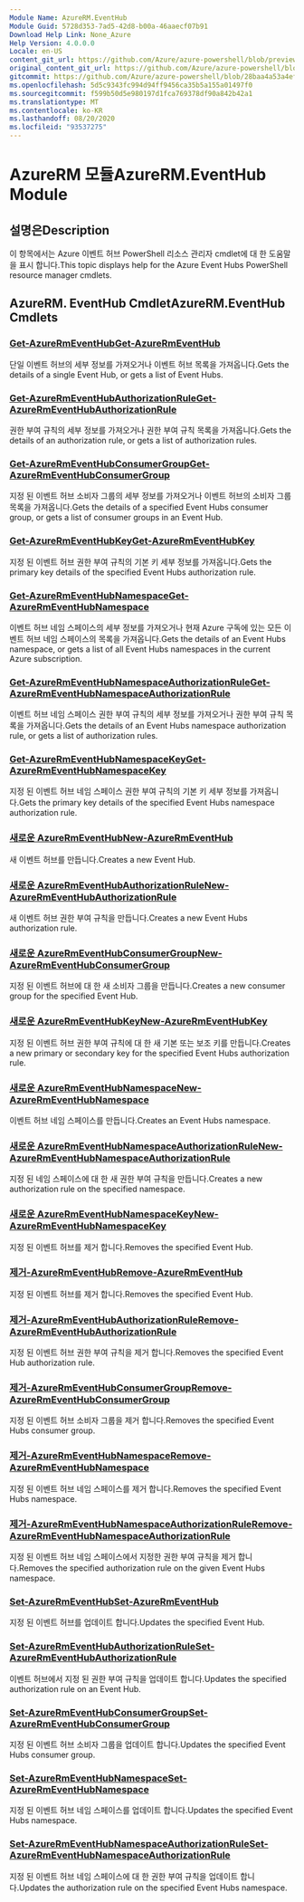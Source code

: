 ```yaml
---
Module Name: AzureRM.EventHub
Module Guid: 5728d353-7ad5-42d8-b00a-46aaecf07b91
Download Help Link: None_Azure
Help Version: 4.0.0.0
Locale: en-US
content_git_url: https://github.com/Azure/azure-powershell/blob/preview/src/ResourceManager/EventHub/Commands.EventHub/help/AzureRM.EventHub.md
original_content_git_url: https://github.com/Azure/azure-powershell/blob/preview/src/ResourceManager/EventHub/Commands.EventHub/help/AzureRM.EventHub.md
gitcommit: https://github.com/Azure/azure-powershell/blob/28baa4a53a4efceb1197c032a8db08e199f0858d
ms.openlocfilehash: 5d5c9343fc994d94ff9456ca35b5a155a01497f0
ms.sourcegitcommit: f599b50d5e980197d1fca769378df90a842b42a1
ms.translationtype: MT
ms.contentlocale: ko-KR
ms.lasthandoff: 08/20/2020
ms.locfileid: "93537275"
---
```

# <span data-ttu-id="f1ca3-101">AzureRM 모듈</span><span class="sxs-lookup"><span data-stu-id="f1ca3-101">AzureRM.EventHub Module</span></span>
## <span data-ttu-id="f1ca3-102">설명은</span><span class="sxs-lookup"><span data-stu-id="f1ca3-102">Description</span></span>
<span data-ttu-id="f1ca3-103">이 항목에서는 Azure 이벤트 허브 PowerShell 리소스 관리자 cmdlet에 대 한 도움말을 표시 합니다.</span><span class="sxs-lookup"><span data-stu-id="f1ca3-103">This topic displays help for the Azure Event Hubs PowerShell resource manager cmdlets.</span></span>

## <span data-ttu-id="f1ca3-104">AzureRM. EventHub Cmdlet</span><span class="sxs-lookup"><span data-stu-id="f1ca3-104">AzureRM.EventHub Cmdlets</span></span>
### [<span data-ttu-id="f1ca3-105">Get-AzureRmEventHub</span><span class="sxs-lookup"><span data-stu-id="f1ca3-105">Get-AzureRmEventHub</span></span>](Get-AzureRmEventHub.md)
<span data-ttu-id="f1ca3-106">단일 이벤트 허브의 세부 정보를 가져오거나 이벤트 허브 목록을 가져옵니다.</span><span class="sxs-lookup"><span data-stu-id="f1ca3-106">Gets the details of a single Event Hub, or gets a list of Event Hubs.</span></span>

### [<span data-ttu-id="f1ca3-107">Get-AzureRmEventHubAuthorizationRule</span><span class="sxs-lookup"><span data-stu-id="f1ca3-107">Get-AzureRmEventHubAuthorizationRule</span></span>](Get-AzureRmEventHubAuthorizationRule.md)
<span data-ttu-id="f1ca3-108">권한 부여 규칙의 세부 정보를 가져오거나 권한 부여 규칙 목록을 가져옵니다.</span><span class="sxs-lookup"><span data-stu-id="f1ca3-108">Gets the details of an authorization rule, or gets a list of authorization rules.</span></span>

### [<span data-ttu-id="f1ca3-109">Get-AzureRmEventHubConsumerGroup</span><span class="sxs-lookup"><span data-stu-id="f1ca3-109">Get-AzureRmEventHubConsumerGroup</span></span>](Get-AzureRmEventHubConsumerGroup.md)
<span data-ttu-id="f1ca3-110">지정 된 이벤트 허브 소비자 그룹의 세부 정보를 가져오거나 이벤트 허브의 소비자 그룹 목록을 가져옵니다.</span><span class="sxs-lookup"><span data-stu-id="f1ca3-110">Gets the details of a specified Event Hubs consumer group, or gets a list of consumer groups in an Event Hub.</span></span>

### [<span data-ttu-id="f1ca3-111">Get-AzureRmEventHubKey</span><span class="sxs-lookup"><span data-stu-id="f1ca3-111">Get-AzureRmEventHubKey</span></span>](Get-AzureRmEventHubKey.md)
<span data-ttu-id="f1ca3-112">지정 된 이벤트 허브 권한 부여 규칙의 기본 키 세부 정보를 가져옵니다.</span><span class="sxs-lookup"><span data-stu-id="f1ca3-112">Gets the primary key details of the specified Event Hubs authorization rule.</span></span>

### [<span data-ttu-id="f1ca3-113">Get-AzureRmEventHubNamespace</span><span class="sxs-lookup"><span data-stu-id="f1ca3-113">Get-AzureRmEventHubNamespace</span></span>](Get-AzureRmEventHubNamespace.md)
<span data-ttu-id="f1ca3-114">이벤트 허브 네임 스페이스의 세부 정보를 가져오거나 현재 Azure 구독에 있는 모든 이벤트 허브 네임 스페이스의 목록을 가져옵니다.</span><span class="sxs-lookup"><span data-stu-id="f1ca3-114">Gets the details of an Event Hubs namespace, or gets a list of all Event Hubs namespaces in the current Azure subscription.</span></span>

### [<span data-ttu-id="f1ca3-115">Get-AzureRmEventHubNamespaceAuthorizationRule</span><span class="sxs-lookup"><span data-stu-id="f1ca3-115">Get-AzureRmEventHubNamespaceAuthorizationRule</span></span>](Get-AzureRmEventHubNamespaceAuthorizationRule.md)
<span data-ttu-id="f1ca3-116">이벤트 허브 네임 스페이스 권한 부여 규칙의 세부 정보를 가져오거나 권한 부여 규칙 목록을 가져옵니다.</span><span class="sxs-lookup"><span data-stu-id="f1ca3-116">Gets the details of an Event Hubs namespace authorization rule, or gets a list of authorization rules.</span></span>

### [<span data-ttu-id="f1ca3-117">Get-AzureRmEventHubNamespaceKey</span><span class="sxs-lookup"><span data-stu-id="f1ca3-117">Get-AzureRmEventHubNamespaceKey</span></span>](Get-AzureRmEventHubNamespaceKey.md)
<span data-ttu-id="f1ca3-118">지정 된 이벤트 허브 네임 스페이스 권한 부여 규칙의 기본 키 세부 정보를 가져옵니다.</span><span class="sxs-lookup"><span data-stu-id="f1ca3-118">Gets the primary key details of the specified Event Hubs namespace authorization rule.</span></span>

### [<span data-ttu-id="f1ca3-119">새로운 AzureRmEventHub</span><span class="sxs-lookup"><span data-stu-id="f1ca3-119">New-AzureRmEventHub</span></span>](New-AzureRmEventHub.md)
<span data-ttu-id="f1ca3-120">새 이벤트 허브를 만듭니다.</span><span class="sxs-lookup"><span data-stu-id="f1ca3-120">Creates a new Event Hub.</span></span>

### [<span data-ttu-id="f1ca3-121">새로운 AzureRmEventHubAuthorizationRule</span><span class="sxs-lookup"><span data-stu-id="f1ca3-121">New-AzureRmEventHubAuthorizationRule</span></span>](New-AzureRmEventHubAuthorizationRule.md)
<span data-ttu-id="f1ca3-122">새 이벤트 허브 권한 부여 규칙을 만듭니다.</span><span class="sxs-lookup"><span data-stu-id="f1ca3-122">Creates a new Event Hubs authorization rule.</span></span>

### [<span data-ttu-id="f1ca3-123">새로운 AzureRmEventHubConsumerGroup</span><span class="sxs-lookup"><span data-stu-id="f1ca3-123">New-AzureRmEventHubConsumerGroup</span></span>](New-AzureRmEventHubConsumerGroup.md)
<span data-ttu-id="f1ca3-124">지정 된 이벤트 허브에 대 한 새 소비자 그룹을 만듭니다.</span><span class="sxs-lookup"><span data-stu-id="f1ca3-124">Creates a new consumer group for the specified Event Hub.</span></span>

### [<span data-ttu-id="f1ca3-125">새로운 AzureRmEventHubKey</span><span class="sxs-lookup"><span data-stu-id="f1ca3-125">New-AzureRmEventHubKey</span></span>](New-AzureRmEventHubKey.md)
<span data-ttu-id="f1ca3-126">지정 된 이벤트 허브 권한 부여 규칙에 대 한 새 기본 또는 보조 키를 만듭니다.</span><span class="sxs-lookup"><span data-stu-id="f1ca3-126">Creates a new primary or secondary key for the specified Event Hubs authorization rule.</span></span>

### [<span data-ttu-id="f1ca3-127">새로운 AzureRmEventHubNamespace</span><span class="sxs-lookup"><span data-stu-id="f1ca3-127">New-AzureRmEventHubNamespace</span></span>](New-AzureRmEventHubNamespace.md)
<span data-ttu-id="f1ca3-128">이벤트 허브 네임 스페이스를 만듭니다.</span><span class="sxs-lookup"><span data-stu-id="f1ca3-128">Creates an Event Hubs namespace.</span></span>

### [<span data-ttu-id="f1ca3-129">새로운 AzureRmEventHubNamespaceAuthorizationRule</span><span class="sxs-lookup"><span data-stu-id="f1ca3-129">New-AzureRmEventHubNamespaceAuthorizationRule</span></span>](New-AzureRmEventHubNamespaceAuthorizationRule.md)
<span data-ttu-id="f1ca3-130">지정 된 네임 스페이스에 대 한 새 권한 부여 규칙을 만듭니다.</span><span class="sxs-lookup"><span data-stu-id="f1ca3-130">Creates a new authorization rule on the specified namespace.</span></span>

### [<span data-ttu-id="f1ca3-131">새로운 AzureRmEventHubNamespaceKey</span><span class="sxs-lookup"><span data-stu-id="f1ca3-131">New-AzureRmEventHubNamespaceKey</span></span>](New-AzureRmEventHubNamespaceKey.md)
<span data-ttu-id="f1ca3-132">지정 된 이벤트 허브를 제거 합니다.</span><span class="sxs-lookup"><span data-stu-id="f1ca3-132">Removes the specified Event Hub.</span></span>

### [<span data-ttu-id="f1ca3-133">제거-AzureRmEventHub</span><span class="sxs-lookup"><span data-stu-id="f1ca3-133">Remove-AzureRmEventHub</span></span>](Remove-AzureRmEventHub.md)
<span data-ttu-id="f1ca3-134">지정 된 이벤트 허브를 제거 합니다.</span><span class="sxs-lookup"><span data-stu-id="f1ca3-134">Removes the specified Event Hub.</span></span>

### [<span data-ttu-id="f1ca3-135">제거-AzureRmEventHubAuthorizationRule</span><span class="sxs-lookup"><span data-stu-id="f1ca3-135">Remove-AzureRmEventHubAuthorizationRule</span></span>](Remove-AzureRmEventHubAuthorizationRule.md)
<span data-ttu-id="f1ca3-136">지정 된 이벤트 허브 권한 부여 규칙을 제거 합니다.</span><span class="sxs-lookup"><span data-stu-id="f1ca3-136">Removes the specified Event Hub authorization rule.</span></span>

### [<span data-ttu-id="f1ca3-137">제거-AzureRmEventHubConsumerGroup</span><span class="sxs-lookup"><span data-stu-id="f1ca3-137">Remove-AzureRmEventHubConsumerGroup</span></span>](Remove-AzureRmEventHubConsumerGroup.md)
<span data-ttu-id="f1ca3-138">지정 된 이벤트 허브 소비자 그룹을 제거 합니다.</span><span class="sxs-lookup"><span data-stu-id="f1ca3-138">Removes the specified Event Hubs consumer group.</span></span>

### [<span data-ttu-id="f1ca3-139">제거-AzureRmEventHubNamespace</span><span class="sxs-lookup"><span data-stu-id="f1ca3-139">Remove-AzureRmEventHubNamespace</span></span>](Remove-AzureRmEventHubNamespace.md)
<span data-ttu-id="f1ca3-140">지정 된 이벤트 허브 네임 스페이스를 제거 합니다.</span><span class="sxs-lookup"><span data-stu-id="f1ca3-140">Removes the specified Event Hubs namespace.</span></span>

### [<span data-ttu-id="f1ca3-141">제거-AzureRmEventHubNamespaceAuthorizationRule</span><span class="sxs-lookup"><span data-stu-id="f1ca3-141">Remove-AzureRmEventHubNamespaceAuthorizationRule</span></span>](Remove-AzureRmEventHubNamespaceAuthorizationRule.md)
<span data-ttu-id="f1ca3-142">지정 된 이벤트 허브 네임 스페이스에서 지정한 권한 부여 규칙을 제거 합니다.</span><span class="sxs-lookup"><span data-stu-id="f1ca3-142">Removes the specified authorization rule on the given Event Hubs namespace.</span></span>

### [<span data-ttu-id="f1ca3-143">Set-AzureRmEventHub</span><span class="sxs-lookup"><span data-stu-id="f1ca3-143">Set-AzureRmEventHub</span></span>](Set-AzureRmEventHub.md)
<span data-ttu-id="f1ca3-144">지정 된 이벤트 허브를 업데이트 합니다.</span><span class="sxs-lookup"><span data-stu-id="f1ca3-144">Updates the specified Event Hub.</span></span>

### [<span data-ttu-id="f1ca3-145">Set-AzureRmEventHubAuthorizationRule</span><span class="sxs-lookup"><span data-stu-id="f1ca3-145">Set-AzureRmEventHubAuthorizationRule</span></span>](Set-AzureRmEventHubAuthorizationRule.md)
<span data-ttu-id="f1ca3-146">이벤트 허브에서 지정 된 권한 부여 규칙을 업데이트 합니다.</span><span class="sxs-lookup"><span data-stu-id="f1ca3-146">Updates the specified authorization rule on an Event Hub.</span></span>

### [<span data-ttu-id="f1ca3-147">Set-AzureRmEventHubConsumerGroup</span><span class="sxs-lookup"><span data-stu-id="f1ca3-147">Set-AzureRmEventHubConsumerGroup</span></span>](Set-AzureRmEventHubConsumerGroup.md)
<span data-ttu-id="f1ca3-148">지정 된 이벤트 허브 소비자 그룹을 업데이트 합니다.</span><span class="sxs-lookup"><span data-stu-id="f1ca3-148">Updates the specified Event Hubs consumer group.</span></span>

### [<span data-ttu-id="f1ca3-149">Set-AzureRmEventHubNamespace</span><span class="sxs-lookup"><span data-stu-id="f1ca3-149">Set-AzureRmEventHubNamespace</span></span>](Set-AzureRmEventHubNamespace.md)
<span data-ttu-id="f1ca3-150">지정 된 이벤트 허브 네임 스페이스를 업데이트 합니다.</span><span class="sxs-lookup"><span data-stu-id="f1ca3-150">Updates the specified Event Hubs namespace.</span></span>

### [<span data-ttu-id="f1ca3-151">Set-AzureRmEventHubNamespaceAuthorizationRule</span><span class="sxs-lookup"><span data-stu-id="f1ca3-151">Set-AzureRmEventHubNamespaceAuthorizationRule</span></span>](Set-AzureRmEventHubNamespaceAuthorizationRule.md)
<span data-ttu-id="f1ca3-152">지정 된 이벤트 허브 네임 스페이스에 대 한 권한 부여 규칙을 업데이트 합니다.</span><span class="sxs-lookup"><span data-stu-id="f1ca3-152">Updates the authorization rule on the specified Event Hubs namespace.</span></span>
